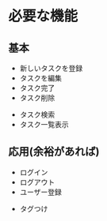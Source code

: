 # 必要な機能

## 基本

- 新しいタスクを登録
- タスクを編集
- タスク完了
- タスク削除
* タスク検索
* タスク一覧表示

## 応用(余裕があれば)

- ログイン
- ログアウト
- ユーザー登録
* タグつけ
